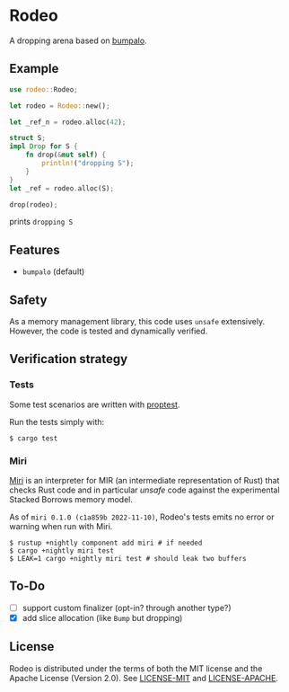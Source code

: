 # Rodeo

A dropping arena based on [bumpalo](https://crates.io/crates/bumpalo).

## Example

```rust
use rodeo::Rodeo;

let rodeo = Rodeo::new();

let _ref_n = rodeo.alloc(42);

struct S;
impl Drop for S {
    fn drop(&mut self) {
        println!("dropping S");
    }
}
let _ref = rodeo.alloc(S);

drop(rodeo);
```

prints `dropping S`

## Features

* `bumpalo` (default)

## Safety

As a memory management library, this code uses `unsafe` extensively. However, the code is tested and dynamically verified.

## Verification strategy

### Tests

Some test scenarios are written with [proptest](https://altsysrq.github.io/proptest-book/).

Run the tests simply with:

```shell
$ cargo test
```

### Miri

[Miri](https://github.com/rust-lang/miri) is an interpreter for MIR (an intermediate representation of Rust) that checks Rust code and in particular _unsafe_ code against the experimental Stacked Borrows memory model.

As of `miri 0.1.0 (c1a859b 2022-11-10)`, Rodeo's tests emits no error or warning when run with Miri.

```shell
$ rustup +nightly component add miri # if needed
$ cargo +nightly miri test
$ LEAK=1 cargo +nightly miri test # should leak two buffers
```

## To-Do

- [ ] support custom finalizer (opt-in? through another type?)
- [x] add slice allocation (like `Bump` but dropping)

## License

Rodeo is distributed under the terms of both the MIT license and the Apache License (Version 2.0).
See [LICENSE-MIT](LICENSE-MIT) and [LICENSE-APACHE](LICENSE-APACHE).